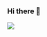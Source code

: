### Hi there 👋

![](https://github-readme-stats.vercel.app/api?username=gijsebaert&count_private=true&show_icons=true&theme=dracula)

<!--
**gijsebaert/gijsebaert** is a ✨ _special_ ✨ repository because its `README.md` (this file) appears on your GitHub profile.

Here are some ideas to get you started:

- 🔭 I’m currently working on ...
- 🌱 I’m currently learning ...
- 👯 I’m looking to collaborate on ...
- 🤔 I’m looking for help with ...
- 💬 Ask me about ...
- 📫 How to reach me: ...
- 😄 Pronouns: ...
- ⚡ Fun fact: ...
-->
